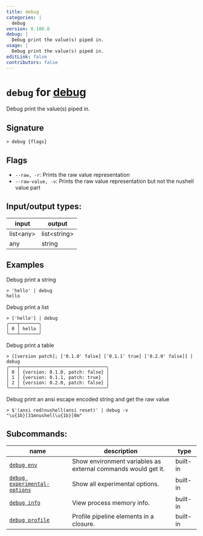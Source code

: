 ```yaml
---
title: debug
categories: |
  debug
version: 0.108.0
debug: |
  Debug print the value(s) piped in.
usage: |
  Debug print the value(s) piped in.
editLink: false
contributors: false
---
```

<!-- This file is automatically generated. Please edit the command in https://github.com/nushell/nushell instead. -->

# `debug` for [debug](/commands/categories/debug.md)

<div class='command-title'>Debug print the value(s) piped in.</div>

## Signature

```> debug {flags} ```

## Flags

 -  `--raw, -r`: Prints the raw value representation
 -  `--raw-value, -v`: Prints the raw value representation but not the nushell value part


## Input/output types:

| input     | output       |
| --------- | ------------ |
| list&lt;any&gt; | list&lt;string&gt; |
| any       | string       |
## Examples

Debug print a string
```nu
> 'hello' | debug
hello
```

Debug print a list
```nu
> ['hello'] | debug
╭───┬───────╮
│ 0 │ hello │
╰───┴───────╯

```

Debug print a table
```nu
> [[version patch]; ['0.1.0' false] ['0.1.1' true] ['0.2.0' false]] | debug
╭───┬────────────────────────────────╮
│ 0 │ {version: 0.1.0, patch: false} │
│ 1 │ {version: 0.1.1, patch: true}  │
│ 2 │ {version: 0.2.0, patch: false} │
╰───┴────────────────────────────────╯

```

Debug print an ansi escape encoded string and get the raw value
```nu
> $'(ansi red)nushell(ansi reset)' | debug -v
"\u{1b}[31mnushell\u{1b}[0m"
```


## Subcommands:

| name                                                                         | description                                                   | type     |
| ---------------------------------------------------------------------------- | ------------------------------------------------------------- | -------- |
| [`debug env`](/commands/docs/debug_env.md)                                   | Show environment variables as external commands would get it. | built-in |
| [`debug experimental-options`](/commands/docs/debug_experimental-options.md) | Show all experimental options.                                | built-in |
| [`debug info`](/commands/docs/debug_info.md)                                 | View process memory info.                                     | built-in |
| [`debug profile`](/commands/docs/debug_profile.md)                           | Profile pipeline elements in a closure.                       | built-in |